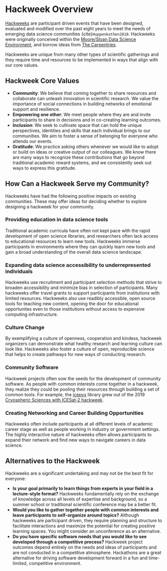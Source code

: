 # Hackweek Overview

[Hackweeks](https://www.pnas.org/content/115/36/8872.short) are participant driven events that have been designed, evaluated and modified over the past eight years to meet the needs of emerging data science communities {cite}`Huppenkothen2018`. Hackweeks were originally conceived within the [Moore/Sloan Data Science Environment](http://msdse.org/), and borrow ideas from [The Carpentries](https://carpentries.org/). 

Hackweeks are unique from many other types of scientific gatherings and they require time and resources to be implemented in ways that align with our core values.

## Hackweek Core Values

* **Community**: We believe that coming together to share resources and collaborate can unleash innovation in scientific research. We value the importance of social connections in building networks of emotional support and resilience.
* **Empowering one other**: We meet people where they are and invite participants to share in decisions and in co-creating learning outcomes.
* **Inclusion**: We seek to cultivate space that can hold the unique perspectives, identities and skills that each individual brings to our communities. We aim to foster a sense of belonging for everyone who attends our events.
* **Gratitude**: We practice asking others whenever we would like to adopt or build on ideas or creative output of our colleagues. We know there are many ways to recognize these contributions that go beyond traditional academic reward systems, and we consistently seek out ways to express this gratitude.  


## How Can a Hackweek Serve my Community?

Hackweeks have had the following positive impacts on existing communities. These may offer ideas for deciding whether to explore designing a hackweek for your community.

### Providing education in data science tools

Traditional academic curricula have often not kept pace with the rapid development of open science libraries, and researchers often lack access to educational resources to learn new tools. Hackweeks immerse participants in environments where they can quickly learn new tools and gain a broad understanding of the overall data science landscape.

### Expanding data science accessibility to underrepresented individuals

Hackweeks use recruitment and participant selection methods that strive to broaden accessibility and minimize bias in selection of participants. Many hackweeks offer travel grants to support participants from institutions with limited resources. Hackweeks also use readibly accessible, open source tools for teaching new content, opening the door for educational opportunites even to those institutions without access to expensive computing infrastructure.

### Culture Change

By exemplifying a culture of openness, cooperation and kindess, hackweek organizers can demonstrate what healthy research and learning culture can look like. Hackweeks also foster a culture of open, reproducible science that helps to create pathways for new ways of conducting research.

### Community Software

Hackweek projects often sow the seeds for the development of community software. As people with common interests come together in a hackweek, they realize they could be pooling their resources through building a set of common tools. For example, the [icepyx](https://icepyx.readthedocs.io/en/latest/) library grew out of the 2019 [Cryospheric Sciences with ICESat-2 hackweek](https://icesat-2hackweek.github.io).

### Creating Networking and Career Building Opportunities

Hackweeks often include participants at all different levels of academic career stage as well as people working in industry or government settings. The highly interactive nature of hackweeks often allows participants to expand their network and find new ways to navigate careers in data science.

## Alternatives to the Hackweek

Hackweeks are a significant undertaking and may not be the best fit for everyone:

* **Is your goal primarily to learn things from experts in your field in a lecture-style format?** Hackweeks fundamentally rely on the exchange of knowledge across all levels of expertise and background, so a summer school or traditional scientific conference may be a better fit.
* **Would you like to gather together people with common interests and leave participants to self-organize around topics?** Although hackweeks are participant driven, they require planning and structure to facilitate interactions and maximize the potential for creating positive learning spaces. You might consider an unconference as an alternative.
* **Do you have specific software needs that you would like to see developed through a competitive process?** Hackweek project outcomes depend entirely on the needs and ideas of participants and are not conducted in a competitive atmosphere. Hackathons are a great alternative for driving software development forward in a fun and time-limited, competitive environment.
